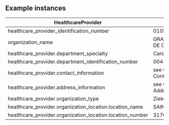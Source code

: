 ## Example instances

| HealthcareProvider  |                   |
|---------------------|-------------------|
| healthcare_provider_identification_number | 010SS3170 |
| organization_name |  GRAND HOPITAL DE CHARLEROI |
| healthcare_provider.department_specialty | Cardiologie  |
| healthcare_provider.department_identification_number | 004-C - Chirurgie |
| healthcare_provider.contact_information | see CBB ContactInformation  |
| healthcare_provider.address_information | see CBB AddressInformation  |
| healthcare_provider.organization_type | Ziekenhuis |
| healthcare_provider.organization_location.location_name | SAINT-JOSEPH  |
| healthcare_provider.organization_location.location_number | 3170 |
